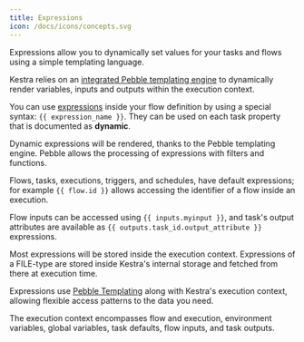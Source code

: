 ```yaml
---
title: Expressions
icon: /docs/icons/concepts.svg
---
```


Expressions allow you to dynamically set values for your tasks and flows using a simple templating language.

Kestra relies on an [integrated Pebble templating engine](pebble.md) to dynamically render variables, inputs and outputs within the execution context.

You can use [expressions](../06.expressions/01.index.md) inside your flow definition by using a special syntax: `{{ expression_name }}`. They can be used on each task property that is documented as **dynamic**.

Dynamic expressions will be rendered, thanks to the Pebble templating engine. Pebble allows the processing of expressions with filters and functions.

Flows, tasks, executions, triggers, and schedules, have default expressions; for example `{{ flow.id }}` allows accessing the identifier of a flow inside an execution.

Flow inputs can be accessed using `{{ inputs.myinput }}`, and task's output attributes are available as `{{ outputs.task_id.output_attribute }}` expressions.

Most expressions will be stored inside the execution context. Expressions of a FILE-type are stored inside Kestra's internal storage and fetched from there at execution time.

Expressions use [Pebble Templating](https://pebbletemplates.io/) along with Kestra's execution context, allowing flexible access patterns to the data you need.

The execution context encompasses flow and execution, environment variables, global variables, task defaults, flow inputs, and task outputs.

